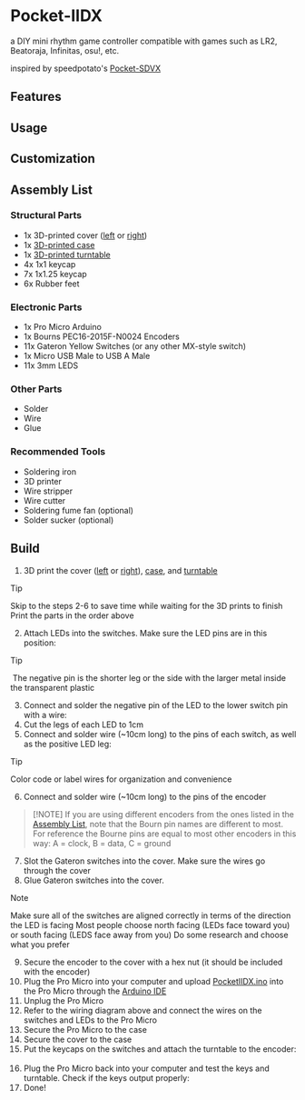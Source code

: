 # Pocket-IIDX
a DIY mini rhythm game controller compatible with games such as LR2, Beatoraja, Infinitas, osu!, etc.

inspired by speedpotato's [Pocket-SDVX](https://github.com/speedypotato/Pocket-SDVX)


## Features


## Usage


## Customization


## Assembly List
### Structural Parts
- 1x 3D-printed cover ([left]() or [right]())		<!-- include links -->
- 1x [3D-printed case]()		<!-- include links -->
- 1x [3D-printed turntable]()		<!-- include links -->
- 4x 1x1 keycap
- 7x 1x1.25 keycap
- 6x Rubber feet

### Electronic Parts
- 1x Pro Micro Arduino
- 1x Bourns PEC16-2015F-N0024 Encoders
- 11x Gateron Yellow Switches (or any other MX-style switch)
- 1x Micro USB Male to USB A Male
- 11x 3mm LEDS		<!-- check size -->

### Other Parts
- Solder
- Wire
- Glue

### Recommended Tools
- Soldering iron
- 3D printer
- Wire stripper
- Wire cutter
- Soldering fume fan (optional)
- Solder sucker (optional)



## Build
1. 3D print the cover ([left]() or [right]()), [case](), and [turntable]()		<!-- include links -->
> [!TIP]
> Skip to the steps 2-6 to save time while waiting for the 3D prints to finish 
> Print the parts in the order above
2. Attach LEDs into the switches. Make sure the LED pins are in this position: ![]()		<!-- img -->
> [!TIP]
> ![]() The negative pin is the shorter leg or the side with the larger metal inside the transparent plastic		<!-- img --> 
3. Connect and solder the negative pin of the LED to the lower switch pin with a wire: ![]()		<!-- img -->
4. Cut the legs of each LED to 1cm		<!-- check size -->
5. Connect and solder wire (~10cm long) to the pins of each switch, as well as the positive LED leg: ![]()		<!-- img & check wire length -->
> [!TIP]
> Color code or label wires for organization and convenience
> ![]()		<!-- example -->
6. Connect and solder wire (~10cm long) to the pins of the encoder		<!-- check wire length -->
> [!NOTE]   <!-- is this even needed tbh -->
> If you are using different encoders from the ones listed in the [Assembly List](), note that the Bourn pin names are different to most.
> For reference the Bourne pins are equal to most other encoders in this way: A = clock, B = data, C = ground 
7. Slot the Gateron switches into the cover. Make sure the wires go through the cover
8. Glue Gateron switches into the cover. 
> [!NOTE]
> Make sure all of the switches are aligned correctly in terms of the direction the LED is facing
> Most people choose north facing (LEDs face toward you) or south facing (LEDS face away from you)
> Do some research and choose what you prefer
9. Secure the encoder to the cover with a hex nut (it should be included with the encoder)
10. Plug the Pro Micro into your computer and upload [PocketIIDX.ino]() into the Pro Micro through the [Arduino IDE](https://www.arduino.cc/en/software)		<!-- link -->
11. Unplug the Pro Micro
![]()		<!-- wiring diagram -->
12. Refer to the wiring diagram above and connect the wires on the switches and LEDs to the Pro Micro
13. Secure the Pro Micro to the case
14. Secure the cover to the case
15. Put the keycaps on the switches and attach the turntable to the encoder: ![]()		<!-- img -->
16. Plug the Pro Micro back into your computer and test the keys and turntable. Check if the keys output properly: ![]()		<!-- img -->
17. Done!